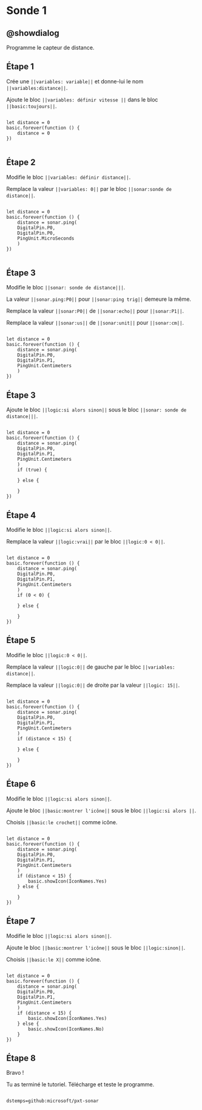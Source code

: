 # Sonde 1

## @showdialog

Programme le capteur de distance.

## Étape 1

Crée une ``||variables: variable||`` et donne-lui le nom ``||variables:distance||``.

Ajoute le bloc ``||variables: définir vitesse ||`` dans le bloc ``||basic:toujours||``.


```blocks

let distance = 0
basic.forever(function () {
    distance = 0
})


```
## Étape 2

Modifie le bloc ``||variables: définir distance||``.

Remplace la valeur ``||variables: 0||`` par le bloc ``||sonar:sonde de distance||``.

```blocks

let distance = 0
basic.forever(function () {
    distance = sonar.ping(
    DigitalPin.P0,
    DigitalPin.P0,
    PingUnit.MicroSeconds
    )
})


```

## Étape 3

Modifie le bloc ``||sonar: sonde de distance|||``.

La valeur ``||sonar.ping:P0||`` pour ``||sonar:ping trig||`` demeure la même.

Remplace la valeur ``||sonar:P0||`` de ``||sonar:echo||`` pour ``||sonar:P1||``.

Remplace la valeur ``||sonar:us||`` de ``||sonar:unit||`` pour ``||sonar:cm||``.

```blocks

let distance = 0
basic.forever(function () {
    distance = sonar.ping(
    DigitalPin.P0,
    DigitalPin.P1,
    PingUnit.Centimeters
    )
})

```


## Étape 3

Ajoute le bloc ``||logic:si alors sinon||`` sous le bloc ``||sonar: sonde de distance|||``.

```blocks

let distance = 0
basic.forever(function () {
    distance = sonar.ping(
    DigitalPin.P0,
    DigitalPin.P1,
    PingUnit.Centimeters
    )
    if (true) {
    	
    } else {
    	
    }
})

```

## Étape 4

Modifie le bloc ``||logic:si alors sinon||``.

Remplace la valeur ``||logic:vrai||`` par le bloc ``||logic:0 < 0||``.

```blocks

let distance = 0
basic.forever(function () {
    distance = sonar.ping(
    DigitalPin.P0,
    DigitalPin.P1,
    PingUnit.Centimeters
    )
    if (0 < 0) {
    	
    } else {
    	
    }
})

```

## Étape 5

Modifie le bloc ``||logic:0 < 0||``.

Remplace la valeur ``||logic:0||`` de gauche par le bloc ``||variables: distance||``.

Remplace la valeur ``||logic:0||`` de droite par la valeur ``||logic: 15||``.

```blocks

let distance = 0
basic.forever(function () {
    distance = sonar.ping(
    DigitalPin.P0,
    DigitalPin.P1,
    PingUnit.Centimeters
    )
    if (distance < 15) {
    	
    } else {
    	
    }
})

```

## Étape 6

Modifie le bloc ``||logic:si alors sinon||``.

Ajoute le bloc ``||basic:montrer l'icône||`` sous le bloc ``||logic:si alors ||``.

Choisis ``||basic:le crochet||`` comme icône.

```blocks

let distance = 0
basic.forever(function () {
    distance = sonar.ping(
    DigitalPin.P0,
    DigitalPin.P1,
    PingUnit.Centimeters
    )
    if (distance < 15) {
        basic.showIcon(IconNames.Yes)
    } else {
    	
    }
})

```

## Étape 7

Modifie le bloc ``||logic:si alors sinon||``.

Ajoute le bloc ``||basic:montrer l'icône||`` sous le bloc ``||logic:sinon||``.

Choisis ``||basic:le X||`` comme icône.

```blocks

let distance = 0
basic.forever(function () {
    distance = sonar.ping(
    DigitalPin.P0,
    DigitalPin.P1,
    PingUnit.Centimeters
    )
    if (distance < 15) {
        basic.showIcon(IconNames.Yes)
    } else {
        basic.showIcon(IconNames.No)
    }
})

```

## Étape 8

Bravo !

Tu as terminé le tutoriel. Télécharge et teste le programme.

```package

dstemps=github:microsoft/pxt-sonar

```


